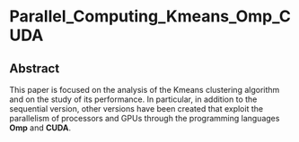 # Parallel_Computing_Kmeans_Omp_CUDA

## Abstract 
This paper is focused on the analysis of the Kmeans clustering algorithm and on the study of its performance.
In particular, in addition to the sequential version, other versions have been created that exploit the parallelism of processors and GPUs through the programming languages **Omp** and **CUDA**.

